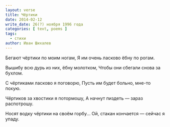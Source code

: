 ```yaml
---
layout: verse
title: Чёртики
date: 2014-02-12
write_date: 26(?) ноября 1996 года
categories: [ text, poems ]
tags:
  - стихи
author: Иван Шихалев
---
```

Бегают чёртики по моим ногам,
Я им очень ласково ёбну по рогам.

Вышибу всю дурь из них, ёбну молотком,
Чтобы они сбегали снова за бухлом.

С чёртиками ласково я поговорю,
Пусть им будет больно, мне-то похую.

Чёртиков за хвостики я потормошу,
А начнут пиздеть — зараз распотрошу.

Носят водку чёртики на своём горбу...
Ой, стакан кончается — сейчас я упаду.
